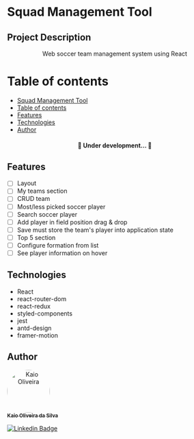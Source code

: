 # Squad Management Tool

## Project Description

<p align="center">Web soccer team management system using React </p>

Table of contents
=================
<!--ts-->
   * [Squad Management Tool](#Squad-Management-Tool)
   * [Table of contents](#table-of-contents)
   * [Features](#features)
   * [Technologies](#technologies)
   * [Author](#author)

<!--te-->
<h4 align="center"> 
	🚧 Under development... 🚧
</h4>

## Features

- [ ] Layout
- [ ] My teams section
- [ ] CRUD team
- [ ] Most/less picked soccer player
- [ ] Search soccer player
- [ ] Add player in field position drag & drop
- [ ] Save must store the team's player into application state
- [ ] Top 5 section 
- [ ] Configure formation from list
- [ ] See player information on hover

## Technologies
- React
- react-router-dom
- react-redux
- styled-components
- jest
- antd-design
- framer-motion

## Author
<a style="text-align:center;" href="https://github.com/KaioOliveira26">
<img style="border-radius: 50%; display:block;" width="100px;" alt="Kaio Oliveira" src="https://avatars0.githubusercontent.com/u/46901128?s=460&u=ac9016bdccdff35f609d78b108c98cbaaa64dfff&v=4">
<sub><b>Kaio Oliveira da Silva</b></sub></a> 

[![Linkedin Badge](https://img.shields.io/badge/-Kaio-blue?style=flat-square&logo=Linkedin&logoColor=white&link=https://www.linkedin.com/in/kaio-h-899436122/)](https://www.linkedin.com/in/kaio-h-899436122/) 
